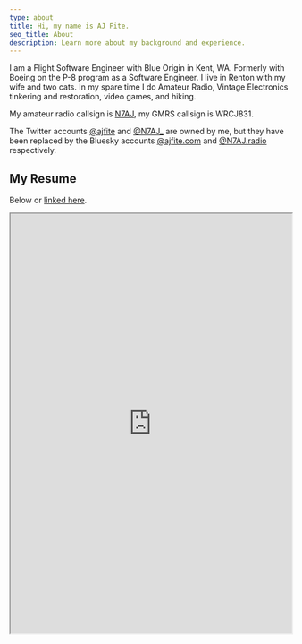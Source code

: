 ```yaml
---
type: about
title: Hi, my name is AJ Fite.
seo_title: About
description: Learn more about my background and experience.
---
```


I am a Flight Software Engineer with Blue Origin in Kent, WA.  Formerly with Boeing on the P-8 program as a Software Engineer.  I live in Renton with my wife and two cats.  In my spare time I do Amateur Radio, Vintage Electronics tinkering and restoration, video games, and hiking.

My amateur radio callsign is [N7AJ](https://n7aj.radio), my GMRS callsign is WRCJ831.

The Twitter accounts [@ajfite](https://twitter.com/ajfite) and [@N7AJ_](https://twitter.com/N7AJ_) are owned by me, but they have been replaced by the Bluesky accounts [@ajfite.com](https://bsky.app/profile/ajfite.com) and [@N7AJ.radio](https://bsky.app/profile/n7aj.radio) respectively.

## My Resume

Below or [linked here](https://projects.ajfite.com/resume).

 <iframe src="https://projects.ajfite.com/resume" style="width:100%; height:750px;" title="My Resume, also available at https://projects.ajfite.com/resume if this is not loading"></iframe> 
